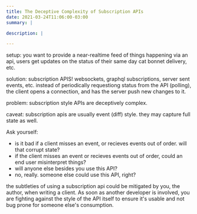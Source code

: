```yaml
---
title: The Deceptive Complexity of Subscription APIs
date: 2021-03-24T11:06:00-03:00
summary: |

description: |

---
```


setup: you want to provide a near-realtime feed of things happening via an api, users get updates on the status of their same day cat bonnet delivery,
etc.

solution: subscription APIS! websockets, graphql subscriptions, server sent events, etc.
instead of periodically requestiong status from the API (polling), the client opens a connection, and has the server push new changes to it.

problem: subscription style APIs are deceptively complex.

caveat: subscription apis are usually event (diff) style. they may capture full state as well.

Ask yourself:
- is it bad if a client misses an event, or recieves events out of order. will that corrupt state?
- if the client misses an event or recieves events out of order, could an end user misinterpret things?
- will anyone else besides you use this API?
- no, really. someone else could use this API, right?

the subtleties of using a subscription api could be mitigated by you, the author, when writing a client. As soon as another developer is involved,
you are fighting against the style of the API itself to ensure it's usable and not bug prone for someone else's consumption.
